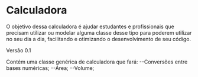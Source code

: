 # Calculadora

O objetivo dessa calculadora é ajudar estudantes e profissionais que precisam utilizar ou modelar alguma classe desse tipo para poderem utilizar no seu dia a dia, facilitando e otimizando o desenvolvimento de seu código.

Versão 0.1

Contém uma classe genérica de calculadora que fará:
--Conversões entre bases numéricas;
--Área;
--Volume;
